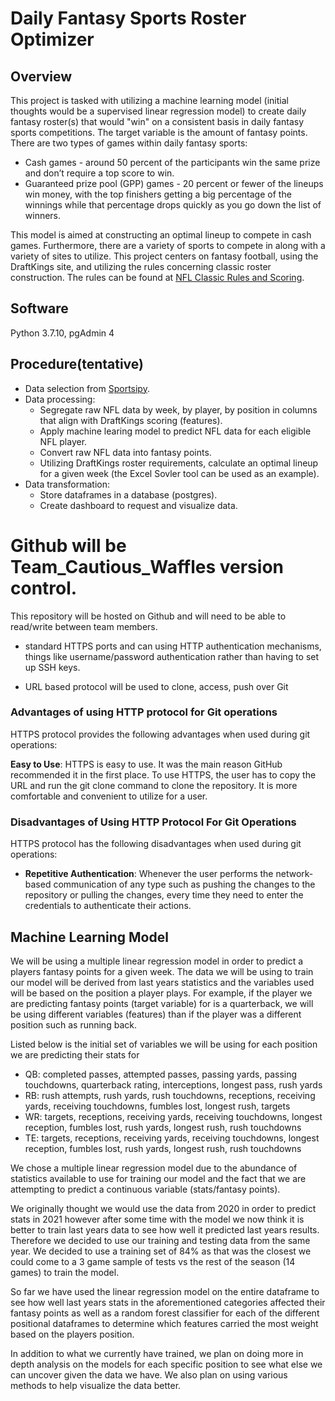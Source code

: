 # Daily Fantasy Sports Roster Optimizer

## Overview
This project is tasked with utilizing a machine learning model (initial thoughts would be a supervised linear regression model) to create daily fantasy roster(s) that would "win" on a consistent basis in daily fantasy sports competitions.  The target variable is the amount of fantasy points.  There are two types of games within daily fantasy sports:

- Cash games - around 50 percent of the participants win the same prize and don’t require a top score to win.
- Guaranteed prize pool (GPP) games - 20 percent or fewer of the lineups win money, with the top finishers getting a big percentage of the winnings while that percentage drops quickly as you go down the list of winners.

This model is aimed at constructing an optimal lineup to compete in cash games.  Furthermore, there are a variety of sports to compete in along with a variety of sites to utilize.  This project centers on fantasy football, using the DraftKings site, and utilizing the rules concerning classic roster construction.  The rules can be found at [NFL Classic Rules and Scoring](https://www.draftkings.com/help/rules/1/1). 

## Software
Python 3.7.10, pgAdmin 4

## Procedure(tentative)
- Data selection from [Sportsipy](https://github.com/roclark/sportsipy).
- Data processing:
  - Segregate raw NFL data by week, by player, by position in columns that align with DraftKings scoring (features).
  - Apply machine learing model to predict NFL data for each eligible NFL player.
  - Convert raw NFL data into fantasy points.
  - Utilizing DraftKings roster requirements, calculate an optimal lineup for a given week (the Excel Sovler tool can be used as an example).
- Data transformation:
  - Store dataframes in a database (postgres).
  - Create dashboard to request and visualize data.    


# Github will be Team_Cautious_Waffles version control.

This repository will be hosted on Github and will need to be able to read/write between team members.
*	standard HTTPS ports and can using HTTP authentication mechanisms, things like username/password authentication rather than having to set up SSH keys.

* URL based protocol will be used to clone, access, push over Git

### Advantages of using HTTP protocol for Git operations

HTTPS protocol provides the following advantages when used during git operations:

**Easy to Use**: HTTPS is easy to use. It was the main reason GitHub recommended it in the first place. To use HTTPS, the user has to copy the URL and run the git clone command to clone the repository. It is more comfortable and convenient to utilize for a user.

### Disadvantages of Using HTTP Protocol For Git Operations

HTTPS protocol has the following disadvantages when used during git operations:

- **Repetitive Authentication**: Whenever the user performs the network-based communication of any type such as pushing the changes to the repository or pulling the changes, every time they need to enter the credentials to authenticate their actions. 

## Machine Learning Model

We will be using a multiple linear regression model in order to predict a players fantasy points for a given week. The data we will be using to train our model will be derived from last years statistics and the variables used will be based on the position a player plays. For example, if the player we are predicting fantasy points (target variable) for is a quarterback, we will be using different variables (features) than if the player was a different position such as running back.

Listed below is the initial set of variables we will be using for each position we are predicting their stats for

- QB: completed passes, attempted passes, passing yards, passing touchdowns, quarterback rating, interceptions, longest pass, rush yards
- RB: rush attempts, rush yards, rush touchdowns, receptions, receiving yards, receiving touchdowns, fumbles lost, longest rush, targets
- WR: targets, receptions, receiving yards, receiving touchdowns, longest reception, fumbles lost, rush yards, longest rush, rush touchdowns
- TE: targets, receptions, receiving yards, receiving touchdowns, longest reception, fumbles lost, rush yards, longest rush, rush touchdowns

We chose a multiple linear regression model due to the abundance of statistics available to use for training our model and the fact that we are attempting to predict a continuous variable (stats/fantasy points).

We originally thought we would use the data from 2020 in order to predict stats in 2021 however after some time with the model we now think it is better to train last years data to see how well it predicted last years results. Therefore we decided to use our training and testing data from the same year. We decided to use a training set of 84% as that was the closest we could come to a 3 game sample of tests vs the rest of the season (14 games) to train the model.

So far we have used the linear regression model on the entire dataframe to see how well last years stats in the aforementioned categories affected their fantasy points as well as a random forest classifier for each of the different positional dataframes to determine which features carried the most weight based on the players position.

In addition to what we currently have trained, we plan on doing more in depth analysis on the models for each specific position to see what else we can uncover given the data we have. We also plan on using various methods to help visualize the data better.

